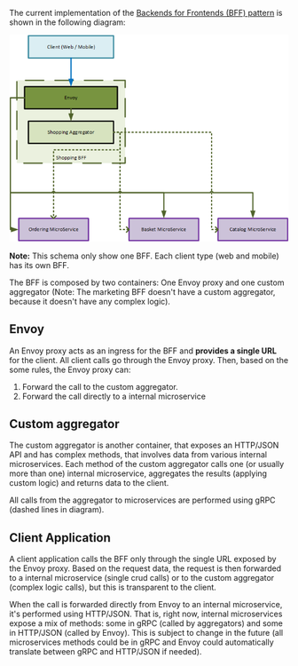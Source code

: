 
The current implementation of the [Backends for Frontends (BFF) pattern](https://samnewman.io/patterns/architectural/bff/) is shown in the following diagram:

![Schema of BFF](./images/BFF-implementation/bff-pattern.png)

**Note:** This schema only show one BFF. Each client type (web and mobile) has its own BFF.

The BFF is composed by two containers: One Envoy proxy and one custom aggregator (Note: The marketing BFF doesn't have a custom aggregator, because it doesn't have any complex logic).

## Envoy

An Envoy proxy acts as an ingress for the BFF and **provides a single URL** for the client. All client calls go through the Envoy proxy. Then, based on the some rules, the Envoy proxy can:

1. Forward the call to the custom aggregator.
2. Forward the call directly to a internal microservice

## Custom aggregator

The custom aggregator is another container, that exposes an HTTP/JSON API and has complex methods, that involves data from various internal microservices. Each method of the custom aggregator calls one (or usually more than one) internal microservice, aggregates the results (applying custom logic) and returns data to the client.

All calls from the aggregator to microservices are performed using gRPC (dashed lines in diagram).

## Client Application

A client application calls the BFF only through the single URL exposed by the Envoy proxy. Based on the request data, the request is then forwarded to a internal microservice (single crud calls) or to the custom aggregator (complex logic calls), but this is transparent to the client.

When the call is forwarded directly from Envoy to an internal microservice, it's performed using HTTP/JSON. That is, right now, internal microservices expose a mix of methods: some in gRPC (called by aggregators) and some in HTTP/JSON (called by Envoy). This is subject to change in the future (all microservices methods could be in gRPC and Envoy could automatically translate between gRPC and HTTP/JSON if needed).
